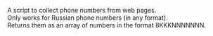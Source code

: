 A script to collect phone numbers from web pages.  
Only works for Russian phone numbers (in any format).  
Returns them as an array of numbers in the format 8KKKNNNNNNN.
